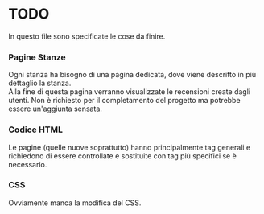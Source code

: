 # TODO

In questo file sono specificate le cose da finire.

### Pagine Stanze

Ogni stanza ha bisogno di una pagina dedicata, dove viene descritto in più dettaglio la stanza. <br>
Alla fine di questa pagina verranno visualizzate le recensioni create dagli utenti.
Non è richiesto per il completamento del progetto ma potrebbe essere un'aggiunta sensata.

### Codice HTML

Le pagine (quelle nuove soprattutto) hanno principalmente tag generali e richiedono di essere controllate e sostituite con tag più specifici se è necessario.

### CSS

Ovviamente manca la modifica del CSS.